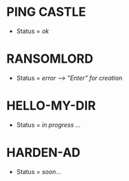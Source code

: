 # PING CASTLE
- Status = *ok*
# RANSOMLORD
- Status = *error --> "Enter" for creation*
# HELLO-MY-DIR
- Status = *in progress ...*
# HARDEN-AD
- Status = *soon...*
